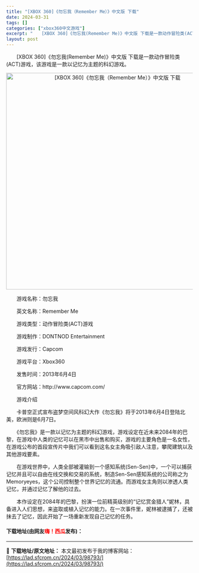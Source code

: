 ```yaml
---
title: "[XBOX 360]《勿忘我（Remember Me）》中文版 下载"
date: 2024-03-31
tags: []
categories: ["xbox360中文游戏"]
excerpt: "　　[XBOX 360]《勿忘我(Remember Me)》中文版 下载是一款动作冒险类(ACT)游戏，该游戏是一款以记忆为主题的科幻游戏。 　　游戏名称：勿忘我 　　英文名称：Remember Me 　　游戏类型：动作冒险类(ACT)游戏 　　游戏制作：DONTNOD Entertainment &hellip;"
layout: post
---
```


 <p>　　[XBOX 360]《勿忘我(Remember Me)》中文版 下载是一款动作冒险类(ACT)游戏，该游戏是一款以记忆为主题的科幻游戏。</p> <p align="center"><img align="" border="0" src="https://lad.sfcrom.cn/wp-content/uploads/2024/03/20240330_66083e884fa33.webp" width="585" alt="[XBOX 360]《勿忘我（Remember Me）》中文版 下载" /></p> <p>　　游戏名称：勿忘我</p> <p>　　英文名称：Remember Me</p> <p>　　游戏类型：动作冒险类(ACT)游戏</p> <p>　　游戏制作：DONTNOD Entertainment</p> <p>　　游戏发行：Capcom</p> <p>　　游戏平台：Xbox360</p> <p>　　发售时间：2013年6月4日</p> <p>　　官方网站：http://www.capcom.com/</p> <p>　　游戏介绍</p> <p>　　卡普空正式宣布盗梦空间风科幻大作《勿忘我》将于2013年6月4日登陆北美，欧洲则是6月7日。</p> <p>　　《勿忘我》是一款以记忆为主题的科幻游戏，游戏设定在近未来2084年的巴黎，在游戏中人类的记忆可以在黑市中出售和购买，游戏的主要角色是一名女性，在游戏公布的首段宣传片中我们可以看到这名女主角吸引敌人注意，攀爬建筑以及其他游戏要素。</p> <p>　　在游戏世界中，人类全部被灌输到一个感知系统(Sen-Sen)中，一个可以捕获记忆并且可以自由在线交换和交易的系统，制造Sen-Sen感知系统的公司称之为Memoryeyes，这个公司控制整个世界记忆的流通。而游戏女主角则以渗透人类记忆，并通过记忆了解他的过去。</p> <p>　　本作设定在2084年的巴黎，扮演一位前精英级别的&ldquo;记忆赏金猎人&rdquo;妮林，具备进入人们思想，来盗取或植入记忆的能力。在一次事件里，妮林被逮捕了，还被抹去了记忆，因此开始了一场重新发现自己记忆的任务。</p> <p><h4>下载地址(由网友<font color="red">嗨！西瓜</font>发布)：</h4></p> 

---
📖 **下载地址/原文地址：** 本文最初发布于我的博客网站：[https://lad.sfcrom.cn/2024/03/98793/](https://lad.sfcrom.cn/2024/03/98793/)
